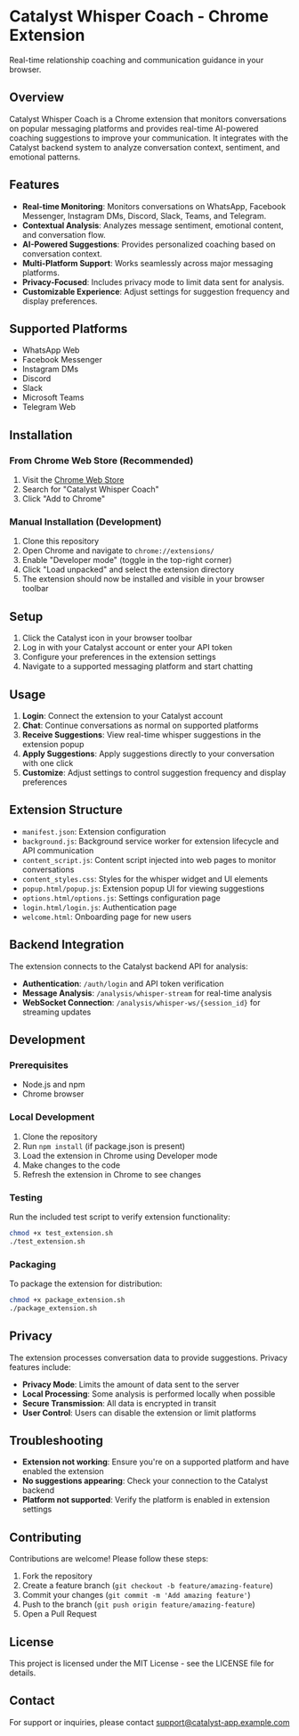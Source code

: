 # Catalyst Whisper Coach - Chrome Extension

Real-time relationship coaching and communication guidance in your browser.

## Overview

Catalyst Whisper Coach is a Chrome extension that monitors conversations on popular messaging platforms and provides real-time AI-powered coaching suggestions to improve your communication. It integrates with the Catalyst backend system to analyze conversation context, sentiment, and emotional patterns.

## Features

- **Real-time Monitoring**: Monitors conversations on WhatsApp, Facebook Messenger, Instagram DMs, Discord, Slack, Teams, and Telegram.
- **Contextual Analysis**: Analyzes message sentiment, emotional content, and conversation flow.
- **AI-Powered Suggestions**: Provides personalized coaching based on conversation context.
- **Multi-Platform Support**: Works seamlessly across major messaging platforms.
- **Privacy-Focused**: Includes privacy mode to limit data sent for analysis.
- **Customizable Experience**: Adjust settings for suggestion frequency and display preferences.

## Supported Platforms

- WhatsApp Web
- Facebook Messenger
- Instagram DMs
- Discord
- Slack
- Microsoft Teams
- Telegram Web

## Installation

### From Chrome Web Store (Recommended)

1. Visit the [Chrome Web Store](https://chrome.google.com/webstore)
2. Search for "Catalyst Whisper Coach"
3. Click "Add to Chrome"

### Manual Installation (Development)

1. Clone this repository
2. Open Chrome and navigate to `chrome://extensions/`
3. Enable "Developer mode" (toggle in the top-right corner)
4. Click "Load unpacked" and select the extension directory
5. The extension should now be installed and visible in your browser toolbar

## Setup

1. Click the Catalyst icon in your browser toolbar
2. Log in with your Catalyst account or enter your API token
3. Configure your preferences in the extension settings
4. Navigate to a supported messaging platform and start chatting

## Usage

1. **Login**: Connect the extension to your Catalyst account
2. **Chat**: Continue conversations as normal on supported platforms
3. **Receive Suggestions**: View real-time whisper suggestions in the extension popup
4. **Apply Suggestions**: Apply suggestions directly to your conversation with one click
5. **Customize**: Adjust settings to control suggestion frequency and display preferences

## Extension Structure

- `manifest.json`: Extension configuration
- `background.js`: Background service worker for extension lifecycle and API communication
- `content_script.js`: Content script injected into web pages to monitor conversations
- `content_styles.css`: Styles for the whisper widget and UI elements
- `popup.html/popup.js`: Extension popup UI for viewing suggestions
- `options.html/options.js`: Settings configuration page
- `login.html/login.js`: Authentication page
- `welcome.html`: Onboarding page for new users

## Backend Integration

The extension connects to the Catalyst backend API for analysis:

- **Authentication**: `/auth/login` and API token verification
- **Message Analysis**: `/analysis/whisper-stream` for real-time analysis
- **WebSocket Connection**: `/analysis/whisper-ws/{session_id}` for streaming updates

## Development

### Prerequisites

- Node.js and npm
- Chrome browser

### Local Development

1. Clone the repository
2. Run `npm install` (if package.json is present)
3. Load the extension in Chrome using Developer mode
4. Make changes to the code
5. Refresh the extension in Chrome to see changes

### Testing

Run the included test script to verify extension functionality:

```bash
chmod +x test_extension.sh
./test_extension.sh
```

### Packaging

To package the extension for distribution:

```bash
chmod +x package_extension.sh
./package_extension.sh
```

## Privacy

The extension processes conversation data to provide suggestions. Privacy features include:

- **Privacy Mode**: Limits the amount of data sent to the server
- **Local Processing**: Some analysis is performed locally when possible
- **Secure Transmission**: All data is encrypted in transit
- **User Control**: Users can disable the extension or limit platforms

## Troubleshooting

- **Extension not working**: Ensure you're on a supported platform and have enabled the extension
- **No suggestions appearing**: Check your connection to the Catalyst backend
- **Platform not supported**: Verify the platform is enabled in extension settings

## Contributing

Contributions are welcome! Please follow these steps:

1. Fork the repository
2. Create a feature branch (`git checkout -b feature/amazing-feature`)
3. Commit your changes (`git commit -m 'Add amazing feature'`)
4. Push to the branch (`git push origin feature/amazing-feature`)
5. Open a Pull Request

## License

This project is licensed under the MIT License - see the LICENSE file for details.

## Contact

For support or inquiries, please contact <support@catalyst-app.example.com>
